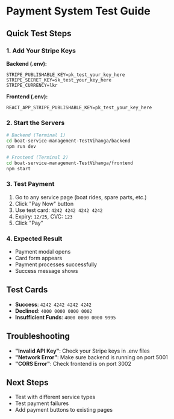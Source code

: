 # Payment System Test Guide

## Quick Test Steps

### 1. Add Your Stripe Keys
**Backend (.env):**
```env
STRIPE_PUBLISHABLE_KEY=pk_test_your_key_here
STRIPE_SECRET_KEY=sk_test_your_key_here
STRIPE_CURRENCY=lkr
```

**Frontend (.env):**
```env
REACT_APP_STRIPE_PUBLISHABLE_KEY=pk_test_your_key_here
```

### 2. Start the Servers
```bash
# Backend (Terminal 1)
cd boat-service-management-TestVihanga/backend
npm run dev

# Frontend (Terminal 2)  
cd boat-service-management-TestVihanga/frontend
npm start
```

### 3. Test Payment
1. Go to any service page (boat rides, spare parts, etc.)
2. Click "Pay Now" button
3. Use test card: `4242 4242 4242 4242`
4. Expiry: `12/25`, CVC: `123`
5. Click "Pay"

### 4. Expected Result
- Payment modal opens
- Card form appears
- Payment processes successfully
- Success message shows

## Test Cards
- **Success**: `4242 4242 4242 4242`
- **Declined**: `4000 0000 0000 0002`
- **Insufficient Funds**: `4000 0000 0000 9995`

## Troubleshooting
- **"Invalid API Key"**: Check your Stripe keys in .env files
- **"Network Error"**: Make sure backend is running on port 5001
- **"CORS Error"**: Check frontend is on port 3002

## Next Steps
- Test with different service types
- Test payment failures
- Add payment buttons to existing pages

